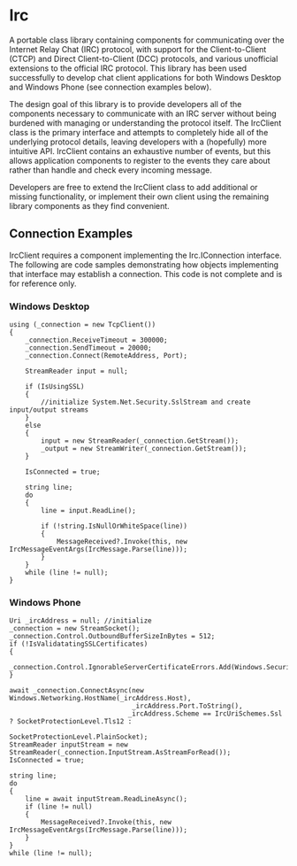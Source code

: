 # Irc
A portable class library containing components for communicating over the Internet Relay Chat (IRC) protocol, with support for the Client-to-Client (CTCP) and Direct Client-to-Client (DCC) protocols, and various unofficial extensions to the official IRC protocol.  This library has been used successfully to develop chat client applications for both Windows Desktop and Windows Phone (see connection examples below).

The design goal of this library is to provide developers all of the components necessary to communicate with an IRC server without being burdened with managing or understanding the protocol itself.  The IrcClient class is the primary interface and attempts to completely hide all of the underlying protocol details, leaving developers with a (hopefully) more intuitive API.  IrcClient contains an exhaustive number of events, but this allows application components to register to the events they care about rather than handle and check every incoming message.

Developers are free to extend the IrcClient class to add additional or missing functionality, or implement their own client using the remaining library components as they find convenient.


## Connection Examples
IrcClient requires a component implementing the Irc.IConnection interface.  The following are code samples demonstrating how objects implementing that interface may establish a connection.  This code is not complete and is for reference only.

### Windows Desktop
```
using (_connection = new TcpClient())
{
    _connection.ReceiveTimeout = 300000;
    _connection.SendTimeout = 20000;
    _connection.Connect(RemoteAddress, Port);

    StreamReader input = null;

    if (IsUsingSSL)
    {
        //initialize System.Net.Security.SslStream and create input/output streams
    }
    else
    {
        input = new StreamReader(_connection.GetStream());
        _output = new StreamWriter(_connection.GetStream());
    }

    IsConnected = true;

    string line;
    do
    {
        line = input.ReadLine();
        
        if (!string.IsNullOrWhiteSpace(line))
        {
            MessageReceived?.Invoke(this, new IrcMessageEventArgs(IrcMessage.Parse(line)));
        }
    }
    while (line != null);
}
```

### Windows Phone
```
Uri _ircAddress = null; //initialize
_connection = new StreamSocket();
_connection.Control.OutboundBufferSizeInBytes = 512;
if (!IsValidatatingSSLCertificates)
{
    _connection.Control.IgnorableServerCertificateErrors.Add(Windows.Security.Cryptography.Certificates.ChainValidationResult.Untrusted);
}

await _connection.ConnectAsync(new Windows.Networking.HostName(_ircAddress.Host),
                               _ircAddress.Port.ToString(),
                              _ircAddress.Scheme == IrcUriSchemes.Ssl ? SocketProtectionLevel.Tls12 : 
                                                                        SocketProtectionLevel.PlainSocket);
StreamReader inputStream = new StreamReader(_connection.InputStream.AsStreamForRead());
IsConnected = true;

string line;
do
{
    line = await inputStream.ReadLineAsync();
    if (line != null)
    {
        MessageReceived?.Invoke(this, new IrcMessageEventArgs(IrcMessage.Parse(line)));
    }
}
while (line != null);
```
